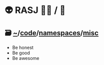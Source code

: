 # 👽 RASJ 👨‍💻 / 🧬  

## 🗃️ [~](https://github.com/rasj-machine/home)/[code](https://github.com/rasj-machine/code)/[namespaces](https://github.com/rasj-machine/code/tree/main/namespaces)/[misc](https://github.com/rasj-lab-misc/codespace)

- Be honest
- Be good
- Be awesome

